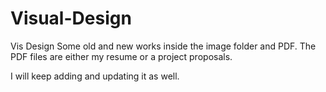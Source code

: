 # Visual-Design
Vis Design
Some old and new works inside the image folder and PDF. The PDF files are either my resume or a project proposals. 

I will keep adding and updating it as well.
